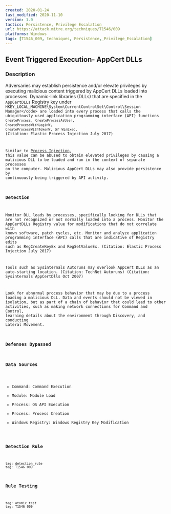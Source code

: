```yaml
---
created: 2020-01-24
last_modified: 2020-11-10
version: 1.0
tactics: Persistence, Privilege Escalation
url: https://attack.mitre.org/techniques/T1546/009
platforms: Windows
tags: [T1546_009, techniques, Persistence,_Privilege_Escalation]
---
```


## Event Triggered Execution- AppCert DLLs

### Description

Adversaries may establish persistence and/or elevate privileges by executing malicious content triggered by AppCert DLLs loaded into processes. Dynamic-link libraries (DLLs) that are specified in the <code>AppCertDLLs</code> Registry key under <code>HKEY_LOCAL_MACHINE\System\CurrentControlSet\Control\Session Manager\</code> are loaded into every process that calls the ubiquitously used application programming interface (API) functions <code>CreateProcess</code>, <code>CreateProcessAsUser</code>, <code>CreateProcessWithLoginW</code>, <code>CreateProcessWithTokenW</code>, or <code>WinExec</code>. (Citation: Elastic Process Injection July 2017)

Similar to [Process Injection](https://attack.mitre.org/techniques/T1055), this value can be abused to obtain elevated privileges by causing a malicious DLL to be loaded and run in the context of separate processes on the computer. Malicious AppCert DLLs may also provide persistence by continuously being triggered by API activity. 

### Detection

Monitor DLL loads by processes, specifically looking for DLLs that are not recognized or not normally loaded into a process. Monitor the AppCertDLLs Registry value for modifications that do not correlate with known software, patch cycles, etc. Monitor and analyze application programming interface (API) calls that are indicative of Registry edits such as RegCreateKeyEx and RegSetValueEx. (Citation: Elastic Process Injection July 2017) 

Tools such as Sysinternals Autoruns may overlook AppCert DLLs as an auto-starting location. (Citation: TechNet Autoruns) (Citation: Sysinternals AppCertDlls Oct 2007)

Look for abnormal process behavior that may be due to a process loading a malicious DLL. Data and events should not be viewed in isolation, but as part of a chain of behavior that could lead to other activities, such as making network connections for Command and Control, learning details about the environment through Discovery, and conducting Lateral Movement.

### Defenses Bypassed



### Data Sources

  - Command: Command Execution
  -  Module: Module Load
  -  Process: OS API Execution
  -  Process: Process Creation
  -  Windows Registry: Windows Registry Key Modification
### Detection Rule

```query
tag: detection_rule
tag: T1546_009
```

### Rule Testing

```query
tag: atomic_test
tag: T1546_009
```
